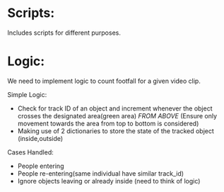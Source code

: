# Scripts:
Includes scripts for different purposes.

# Logic:
We need to implement logic to count footfall for a given video clip.

Simple Logic:
- Check for track ID of an object and increment whenever the object crosses the designated area(green area) *FROM ABOVE* (Ensure only movement towards the area from top to bottom is considered)
- Making use of 2 dictionaries to store the state of the tracked object (inside,outside)

Cases Handled:
- People entering
- People re-entering(same individual have similar track_id)
- Ignore objects leaving or already inside (need to think of logic)
